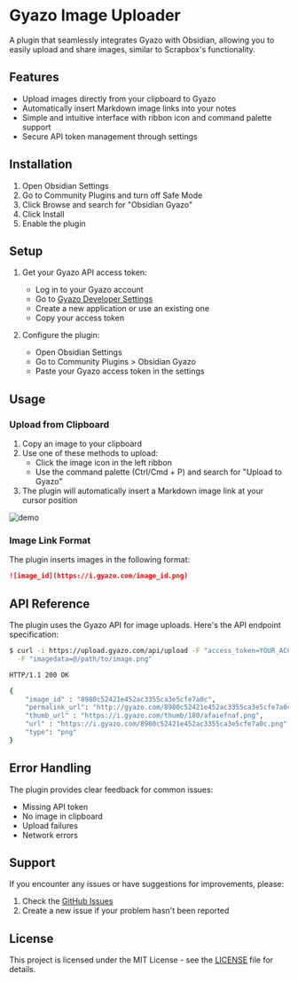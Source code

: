 # Gyazo Image Uploader

A plugin that seamlessly integrates Gyazo with Obsidian, allowing you to easily upload and share images, similar to Scrapbox's functionality.

## Features

- Upload images directly from your clipboard to Gyazo
- Automatically insert Markdown image links into your notes
- Simple and intuitive interface with ribbon icon and command palette support
- Secure API token management through settings

## Installation

1. Open Obsidian Settings
2. Go to Community Plugins and turn off Safe Mode
3. Click Browse and search for "Obsidian Gyazo"
4. Click Install
5. Enable the plugin

## Setup

1. Get your Gyazo API access token:
   - Log in to your Gyazo account
   - Go to [Gyazo Developer Settings](https://gyazo.com/oauth/applications)
   - Create a new application or use an existing one
   - Copy your access token

2. Configure the plugin:
   - Open Obsidian Settings
   - Go to Community Plugins > Obsidian Gyazo
   - Paste your Gyazo access token in the settings

## Usage

### Upload from Clipboard

1. Copy an image to your clipboard
2. Use one of these methods to upload:
   - Click the image icon in the left ribbon
   - Use the command palette (Ctrl/Cmd + P) and search for "Upload to Gyazo"
3. The plugin will automatically insert a Markdown image link at your cursor position

![demo](demo.gif)

### Image Link Format

The plugin inserts images in the following format:
```markdown
![image_id](https://i.gyazo.com/image_id.png)
```

## API Reference

The plugin uses the Gyazo API for image uploads. Here's the API endpoint specification:

```bash
$ curl -i https://upload.gyazo.com/api/upload -F "access_token=YOUR_ACCESS_TOKEN" \
  -F "imagedata=@/path/to/image.png"

HTTP/1.1 200 OK

{
    "image_id" : "8980c52421e452ac3355ca3e5cfe7a0c",
    "permalink_url": "http://gyazo.com/8980c52421e452ac3355ca3e5cfe7a0c",
    "thumb_url" : "https://i.gyazo.com/thumb/180/afaiefnaf.png",
    "url" : "https://i.gyazo.com/8980c52421e452ac3355ca3e5cfe7a0c.png",
    "type": "png"
}
```

## Error Handling

The plugin provides clear feedback for common issues:
- Missing API token
- No image in clipboard
- Upload failures
- Network errors

## Support

If you encounter any issues or have suggestions for improvements, please:
1. Check the [GitHub Issues](https://github.com/tsumac/obsidian-gyazo/issues)
2. Create a new issue if your problem hasn't been reported

## License

This project is licensed under the MIT License - see the [LICENSE](LICENSE) file for details.
